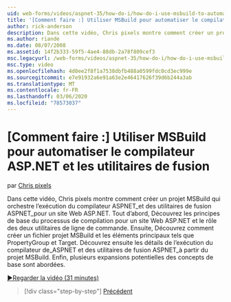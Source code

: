 ```yaml
---
uid: web-forms/videos/aspnet-35/how-do-i/how-do-i-use-msbuild-to-automate-the-aspnet-compiler-and-merge-utilities
title: '[Comment faire :] Utiliser MSBuild pour automatiser le compilateur ASP.NET et les utilitaires de fusion | Microsoft Docs'
author: rick-anderson
description: Dans cette vidéo, Chris pixels montre comment créer un projet MSBuild qui orchestre l’exécution des utilitaires aspnet_compiler et aspnet_merge pour une page ASP....
ms.author: riande
ms.date: 08/07/2008
ms.assetid: 14f2b333-59f5-4ae4-88db-2a78f809cef3
msc.legacyurl: /web-forms/videos/aspnet-35/how-do-i/how-do-i-use-msbuild-to-automate-the-aspnet-compiler-and-merge-utilities
msc.type: video
ms.openlocfilehash: 4d0ee2f8f1a7538dbfb488a0599fdc0cd3ec999e
ms.sourcegitcommit: e7e91932a6e91a63e2e46417626f39d6b244a3ab
ms.translationtype: MT
ms.contentlocale: fr-FR
ms.lasthandoff: 03/06/2020
ms.locfileid: "78573037"
---
```

# <a name="how-do-i-use-msbuild-to-automate-the-aspnet-compiler-and-merge-utilities"></a>[Comment faire :] Utiliser MSBuild pour automatiser le compilateur ASP.NET et les utilitaires de fusion

par [Chris pixels](https://twitter.com/chrispels)

Dans cette vidéo, Chris pixels montre comment créer un projet MSBuild qui orchestre l’exécution du compilateur ASPNET\_et des utilitaires de fusion ASPNET\_pour un site Web ASP.NET. Tout d’abord, Découvrez les principes de base du processus de compilation pour un site Web ASP.NET et le rôle des deux utilitaires de ligne de commande. Ensuite, Découvrez comment créer un fichier projet MSBuild et les éléments principaux tels que PropertyGroup et Target. Découvrez ensuite les détails de l’exécution du compilateur de\_ASPNET et des utilitaires de fusion ASPNET\_à partir du projet MSBuild. Enfin, plusieurs expansions potentielles des concepts de base sont abordées.

[&#9654;Regarder la vidéo (31 minutes)](https://channel9.msdn.com/Blogs/ASP-NET-Site-Videos/how-do-i-use-msbuild-to-automate-the-aspnet-compiler-and-merge-utilities)

> [!div class="step-by-step"]
> [Précédent](how-do-i-serialize-a-graph-with-the-entity-framework.md)
